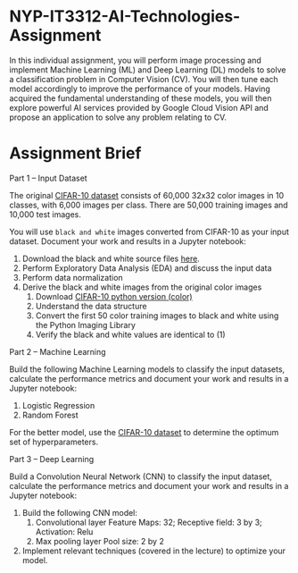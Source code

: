 # NYP-IT3312-AI-Technologies-Assignment
In this individual assignment, you will perform image processing and implement Machine
Learning (ML) and Deep Learning (DL) models to solve a classification problem in Computer
Vision (CV). You will then tune each model accordingly to improve the performance of your
models. Having acquired the fundamental understanding of these models, you will then explore
powerful AI services provided by Google Cloud Vision API and propose an application to solve
any problem relating to CV.

# Assignment Brief

Part 1 – Input Dataset

The original [CIFAR-10 dataset](https://www.cs.toronto.edu/~kriz/cifar.html) consists of 60,000 32x32 color images in 10 classes, with 6,000
images per class. There are 50,000 training images and 10,000 test images.

You will use `black and white` images converted from CIFAR-10 as your input dataset. Document
your work and results in a Jupyter notebook:
1. Download the black and white source files [here](https://drive.google.com/drive/folders/1Df7euj71zGxIlpCM8DXmYvhu3dptkw9L).
2. Perform Exploratory Data Analysis (EDA) and discuss the input data
3. Perform data normalization
4. Derive the black and white images from the original color images
    1. Download [CIFAR-10 python version (color)](https://www.cs.toronto.edu/%7Ekriz/cifar-10-python.tar.gz)
    2. Understand the data structure
    3. Convert the first 50 color training images to black and white using the Python Imaging Library
    4. Verify the black and white values are identical to (1)


Part 2 – Machine Learning

Build the following Machine Learning models to classify the input datasets, calculate the performance metrics and document your work and results in a Jupyter notebook:
1. Logistic Regression
2. Random Forest

For the better model, use the [CIFAR-10 dataset](https://scikit-learn.org/stable/modules/generated/sklearn.model_selection.GridSearchCV.html) to determine the optimum set of hyperparameters.


Part 3 – Deep Learning

Build a Convolution Neural Network (CNN) to classify the input dataset, calculate the performance metrics and document your work and results in a Jupyter notebook:
1. Build the following CNN model:
    1. Convolutional layer
    Feature Maps: 32; Receptive field: 3 by 3; Activation: Relu
    2. Max pooling layer
    Pool size: 2 by 2
2. Implement relevant techniques (covered in the lecture) to optimize your model.
